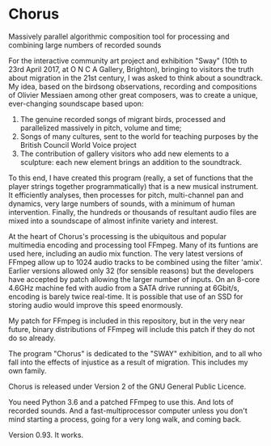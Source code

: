 # Chorus
Massively parallel algorithmic composition tool for processing and combining large numbers of recorded sounds

For the interactive community art project and exhibition "Sway" (10th to 23rd April 2017, at O N C A Gallery, Brighton), bringing to visitors the truth about migration in the 21st century, I was asked to think about a soundtrack. My idea, based on the birdsong observations, recording and compositions of Olivier Messiaen among other great composers, was to create a unique, ever-changing soundscape based upon:

1. The genuine recorded songs of migrant birds, processed and parallelized massively in pitch, volume and time;
2. Songs of many cultures, sent to the world for teaching purposes by the British Council World Voice project
3. The contribution of gallery visitors who add new elements to a sculpture: each new element brings an addition to the soundtrack.

To this end, I have created this program (really, a set of functions that the player strings together programmatically) that is a new musical instrument. It efficiently analyses, then processes for pitch, multi-channel pan and dynamics, very large numbers of sounds, with a minimum of human intervention. Finally, the hundreds or thousands of resultant audio files are mixed into a soundscape of almost infinite variety and interest.

At the heart of Chorus's processing is the ubiquitous and popular multimedia encoding and processing tool FFmpeg. Many of its funtions are used here, including an audio mix function. The very latest versions of FFmpeg allow up to 1024 audio tracks to be combined using the filter 'amix'. Earlier versions allowed only 32 (for sensible reasons) but the developers have accepted by patch allowing the larger number of inputs. On an 8-core 4.6GHz machine fed with audio from a SATA drive running at 6Gbit/s, encoding is barely twice real-time. It is possible that use of an SSD for storing audio would improve this speed enormously.

My patch for FFmpeg is included in this repository, but in the very near future, binary distributions of FFmpeg will include this patch if they do not do so already.

The program "Chorus" is dedicated to the "SWAY" exhibition, and to all who fall into the effects of injustice as a result of migration. This includes my own family.

Chorus is released under Version 2 of the GNU General Public Licence.

You need Python 3.6 and a patched FFmpeg to use this. And lots of recorded sounds. And a fast-multiprocessor computer unless you don't mind starting a process, going for a very long walk, and coming back.

Version 0.93. It works.
